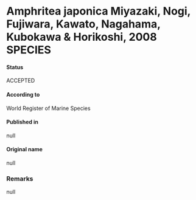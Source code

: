 Amphritea japonica Miyazaki, Nogi, Fujiwara, Kawato, Nagahama, Kubokawa & Horikoshi, 2008 SPECIES
=======

#### Status
ACCEPTED

#### According to
World Register of Marine Species

#### Published in
null

#### Original name
null

### Remarks
null